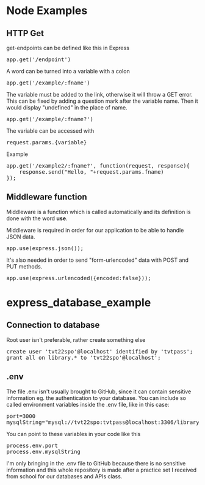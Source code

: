 # Node Examples

## HTTP Get

get-endpoints can be defined like this in Express
<pre>
app.get('/endpoint')
</pre>

A word can be turned into a variable with a colon
<pre>
app.get('/example/:fname')
</pre>

The variable must be added to the link, otherwise it will throw a GET error.
This can be fixed by adding a question mark after the variable name.
Then it would display "undefined" in the place of name.
<pre>
app.get('/example/:fname?')
</pre>

The variable can be accessed with <pre>request.params.{variable}</pre>
Example
<pre>
app.get('/example2/:fname?', function(request, response){
    response.send("Hello, "+request.params.fname)
});
</pre>

## Middleware function

Middleware is a function which is called automatically and its definition is 
done with the word **use**.

Middleware is required in order for our application to be able to handle JSON data.
<pre>
app.use(express.json());
</pre>

It's also needed in order to send "form-urlencoded" data with
POST and PUT methods.
<pre>
app.use(express.urlencoded({encoded:false}));
</pre>

# express_database_example

## Connection to database

Root user isn't preferable, rather create something else
<pre>
create user 'tvt22spo'@localhost' identified by 'tvtpass';
grant all on library.* to 'tvt22spo'@localhost';
</pre>

## .env

The file .env isn't usually brought to GitHub, since it can contain sensitive information eg. the authentication to your database. You can include so called environment variables inside the .env file, like in this case:
<pre>
port=3000
mysqlString="mysql://tvt22spo:tvtpass@localhost:3306/library"
</pre>
You can point to these variables in your code like this
<pre>
process.env.port
process.env.mysqlString
</pre>
I'm only bringing in the .env file to GitHub because there is no sensitive information and this whole repository is made after a practice set I received from school for our databases and APIs class.